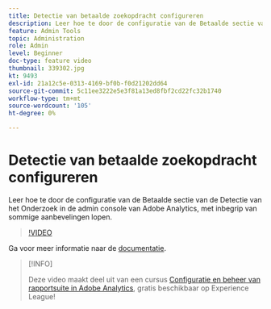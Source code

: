 ```yaml
---
title: Detectie van betaalde zoekopdracht configureren
description: Leer hoe te door de configuratie van de Betaalde sectie van de Detectie van het Onderzoek in de admin console van Adobe Analytics, met inbegrip van sommige aanbevelingen lopen.
feature: Admin Tools
topic: Administration
role: Admin
level: Beginner
doc-type: feature video
thumbnail: 339302.jpg
kt: 9493
exl-id: 21a12c5e-0313-4169-bf0b-f0d21202dd64
source-git-commit: 5c11ee3222e5e3f81a13ed8fbf2cd22fc32b1740
workflow-type: tm+mt
source-wordcount: '105'
ht-degree: 0%

---
```


# Detectie van betaalde zoekopdracht configureren

Leer hoe te door de configuratie van de Betaalde sectie van de Detectie van het Onderzoek in de admin console van Adobe Analytics, met inbegrip van sommige aanbevelingen lopen.

>[!VIDEO](https://video.tv.adobe.com/v/339302/?quality=12&learn=on)

Ga voor meer informatie naar de [documentatie](https://experienceleague.adobe.com/docs/analytics/admin/admin-tools/paid-search-detection/paid-search-detection.html?lang=en#section_0C2CFA0AF77B47098BE37CB024665D0D).

>[!INFO]
>
> Deze video maakt deel uit van een cursus [Configuratie en beheer van rapportsuite in Adobe Analytics](https://experienceleague.adobe.com/?recommended=Analytics-A-1-2021.1.administration), gratis beschikbaar op Experience League!
